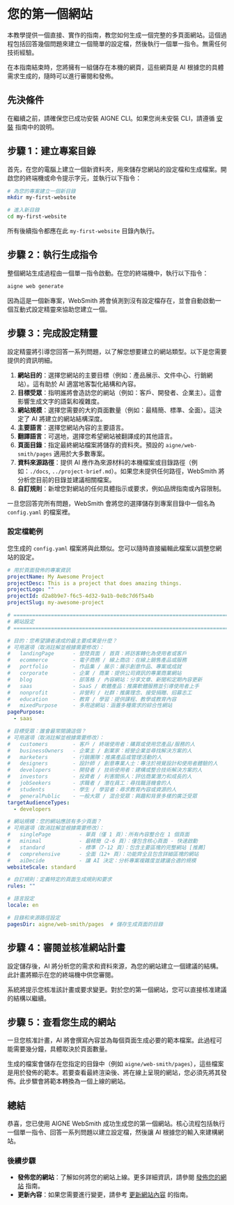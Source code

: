 # 您的第一個網站

本教學提供一個直接、實作的指南，教您如何生成一個完整的多頁面網站。這個過程包括回答幾個問題來建立一個簡單的設定檔，然後執行一個單一指令。無需任何技術經驗。

在本指南結束時，您將擁有一組儲存在本機的網頁，這些網頁是 AI 根據您的具體需求生成的，隨時可以進行審閱和發佈。

## 先決條件

在繼續之前，請確保您已成功安裝 AIGNE CLI。如果您尚未安裝 CLI，請遵循 [安裝](./getting-started-installation.md) 指南中的說明。

## 步驟 1：建立專案目錄

首先，在您的電腦上建立一個新資料夾，用來儲存您網站的設定檔和生成檔案。開啟您的終端機或命令提示字元，並執行以下指令：

```bash
# 為您的專案建立一個新目錄
mkdir my-first-website

# 進入新目錄
cd my-first-website
```

所有後續指令都應在此 `my-first-website` 目錄內執行。

## 步驟 2：執行生成指令

整個網站生成過程由一個單一指令啟動。在您的終端機中，執行以下指令：

```bash aigne web generate icon=material-symbols:rocket-launch-outline
aigne web generate
```

因為這是一個新專案，WebSmith 將會偵測到沒有設定檔存在，並會自動啟動一個互動式設定精靈來協助您建立一個。

## 步驟 3：完成設定精靈

設定精靈將引導您回答一系列問題，以了解您想要建立的網站類型。以下是您需要提供的資訊明細。

1.  **網站目的**：選擇您網站的主要目標（例如：產品展示、文件中心、行銷網站）。這有助於 AI 適當地客製化結構和內容。
2.  **目標受眾**：指明誰將會造訪您的網站（例如：客戶、開發者、企業主）。這會影響生成文字的語氣和複雜度。
3.  **網站規模**：選擇您需要的大約頁面數量（例如：最精簡、標準、全面）。這決定了 AI 將建立的網站結構深度。
4.  **主要語言**：選擇您網站內容的主要語言。
5.  **翻譯語言**：可選地，選擇您希望網站被翻譯成的其他語言。
6.  **頁面目錄**：指定最終網站檔案將儲存的資料夾。預設的 `aigne/web-smith/pages` 適用於大多數專案。
7.  **資料來源路徑**：提供 AI 應作為來源材料的本機檔案或目錄路徑（例如：`./docs`, `../project-brief.md`）。如果您未提供任何路徑，WebSmith 將分析您目前的目錄並建議相關檔案。
8.  **自訂規則**：新增您對網站的任何具體指示或要求，例如品牌指南或內容限制。

一旦您回答完所有問題，WebSmith 會將您的選擇儲存到專案目錄中一個名為 `config.yaml` 的檔案裡。

### 設定檔範例

您生成的 `config.yaml` 檔案將與此類似。您可以隨時直接編輯此檔案以調整您網站的設定。

```yaml config.yaml icon=mdi:file-document-outline
# 用於頁面發佈的專案資訊
projectName: My Awesome Project
projectDesc: This is a project that does amazing things.
projectLogo: ""
projectId: d2a8b9e7-f6c5-4d32-9a1b-0e8c7d6f5a4b
projectSlug: my-awesome-project

# =============================================================================
# 網站設定
# =============================================================================

# 目的：您希望讀者達成的最主要成果是什麼？
# 可用選項（取消註解並根據需要修改）：
#   landingPage      - 登陸頁面 / 首頁：將訪客轉化為使用者或客戶
#   ecommerce        - 電子商務 / 線上商店：在線上銷售產品或服務
#   portfolio        - 作品集 / 展示：展示創意作品、專案或成就
#   corporate        - 企業 / 商業：提供公司資訊的專業商業網站
#   blog             - 部落格 / 內容網站：分享文章、新聞和定期內容更新
#   saas             - SaaS / 軟體產品：推廣軟體服務並引導使用者上手
#   nonprofit        - 非營利 / 社群：推廣理念、接受捐贈、招募志工
#   education        - 教育 / 學習：提供課程、教學或教育內容
#   mixedPurpose     - 多用途網站：涵蓋多種需求的綜合性網站
pagePurpose:
  - saas

# 目標受眾：誰會最常閱讀這個？
# 可用選項（取消註解並根據需要修改）：
#   customers        - 客戶 / 終端使用者：購買或使用您產品/服務的人
#   businessOwners   - 企業主 / 創業家：經營企業並尋找解決方案的人
#   marketers        - 行銷團隊：推廣產品或管理活動的人
#   designers        - 設計師 / 創意專業人士：專注於視覺設計和使用者體驗的人
#   developers       - 開發者 / 技術使用者：建構或整合技術解決方案的人
#   investors        - 投資者 / 利害關係人：評估商業潛力和成長的人
#   jobSeekers       - 求職者 / 潛在員工：尋找職涯機會的人
#   students         - 學生 / 學習者：尋求教育內容或資源的人
#   generalPublic    - 一般大眾 / 混合受眾：興趣和背景多樣的廣泛受眾
targetAudienceTypes:
  - developers

# 網站規模：您的網站應該有多少頁面？
# 可用選項（取消註解並根據需要修改）：
#   singlePage         - 單頁（僅 1 頁）：所有內容整合在 1 個頁面
#   minimal            - 最精簡（2-6 頁）：僅包含核心頁面 - 快速啟動
#   standard           - 標準（7-12 頁）：包含主要區塊的完整網站 [推薦]
#   comprehensive      - 全面（12+ 頁）：功能齊全且包含詳細區塊的網站
#   aiDecide           - 讓 AI 決定：分析專案複雜度並建議合適的規模
websiteScale: standard

# 自訂規則：定義特定的頁面生成規則和要求
rules: ""

# 語言設定
locale: en

# 目錄和來源路徑設定
pagesDir: aigne/web-smith/pages  # 儲存生成頁面的目錄
```

## 步驟 4：審閱並核准網站計畫

設定儲存後，AI 將分析您的需求和資料來源，為您的網站建立一個建議的結構。此計畫將顯示在您的終端機中供您審閱。

系統將提示您核准該計畫或要求變更。對於您的第一個網站，您可以直接核准建議的結構以繼續。

## 步驟 5：查看您生成的網站

一旦您核准計畫，AI 將會撰寫內容並為每個頁面生成必要的範本檔案。此過程可能需要幾分鐘，具體取決於頁面數量。

生成的檔案會儲存在您指定的目錄中（例如 `aigne/web-smith/pages`），這些檔案是用於發佈的範本。若要查看最終渲染後、將在線上呈現的網站，您必須先將其發佈。此步驟會將範本轉換為一個上線的網站。

## 總結

恭喜，您已使用 AIGNE WebSmith 成功生成您的第一個網站。核心流程包括執行一個單一指令、回答一系列問題以建立設定檔，然後讓 AI 根據您的輸入來建構網站。

### 後續步驟

-   **發佈您的網站**：了解如何將您的網站上線。更多詳細資訊，請參閱 [發佈您的網站](./core-tasks-publishing-your-website.md) 指南。
-   **更新內容**：如果您需要進行變更，請參考 [更新網站內容](./core-tasks-updating-website-content.md) 的指南。